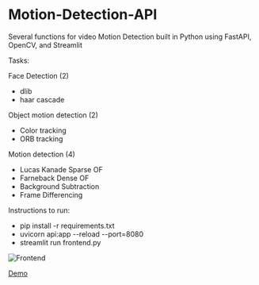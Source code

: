 # Motion-Detection-API
Several functions for video Motion Detection built in Python using FastAPI, OpenCV, and Streamlit

Tasks:

Face Detection (2)
- dlib
- haar cascade

Object motion detection (2)
- Color tracking
- ORB tracking

Motion detection (4)
- Lucas Kanade Sparse OF
- Farneback Dense OF
- Background Subtraction
- Frame Differencing

Instructions to run:
- pip install -r requirements.txt
- uvicorn api:app --reload --port=8080
- streamlit run frontend.py

![Frontend](https://cdn.discordapp.com/attachments/1090109948383481876/1362589453356371998/image.png?ex=6802f1d1&is=6801a051&hm=8967fae9409181a66e7b0c24abfd69ba5a3d7e37a9c0ebb2d068fe50cf61a3c9)

[Demo](https://i.imgur.com/hD95vBF.gif)

